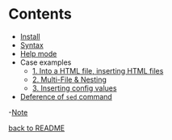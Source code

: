 Contents
===
* [Install](install.md)
* [Syntax](syntax.md)
* [Help mode](help-mode.md)
* Case examples
  * [1. Into a HTML file, inserting HTML files](example1.md)
  * [2. Multi-File & Nesting](example2.md)
  * [3. Inserting config values](example3.md)
* [Deference of `sed` command](deference-of-sed-command.md)

-[Note](note.md)

[back to README](../README.md)
